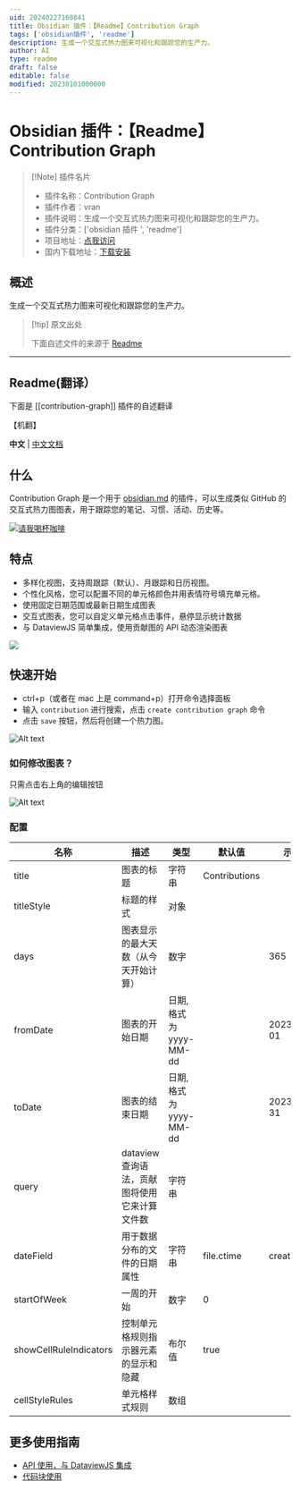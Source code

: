 ```yaml
---
uid: 20240227160841
title: Obsidian 插件：【Readme】Contribution Graph
tags: ['obsidian插件', 'readme']
description: 生成一个交互式热力图来可视化和跟踪您的生产力。
author: AI
type: readme
draft: false
editable: false
modified: 20230101000000
---
```


# Obsidian 插件：【Readme】Contribution Graph

> [!Note] 插件名片
> - 插件名称：Contribution Graph
> - 插件作者：vran
> - 插件说明：生成一个交互式热力图来可视化和跟踪您的生产力。
> - 插件分类：['obsidian 插件 ', 'readme']
> - 项目地址：[点我访问](https://github.com/vran-dev/obsidian-contribution-graph)
> - 国内下载地址：[下载安装](https://pkmer.cn/products/plugin/pluginMarket/?contribution-graph)

## 概述

生成一个交互式热力图来可视化和跟踪您的生产力。

> [!tip] 原文出处
>
>下面自述文件的来源于 [Readme](https://ghproxy.net/https://raw.githubusercontent.com/vran-dev/obsidian-contribution-graph/master/README.md)

---

## Readme(翻译）

下面是 [[contribution-graph]] 插件的自述翻译

【机翻】

**中文** | [中文文档](https://mp.weixin.qq.com/s/wI8M_C87oZAtCBjFWC8CmA)

## 什么

Contribution Graph 是一个用于 [obsidian.md](https://obsidian.md/) 的插件，可以生成类似 GitHub 的交互式热力图图表，用于跟踪您的笔记、习惯、活动、历史等。

[![请我喝杯咖啡](https://cdn.buymeacoffee.com/buttons/v2/default-yellow.png)](https://www.buymeacoffee.com/vran)

## 特点

- 多样化视图，支持周跟踪（默认）、月跟踪和日历视图。
- 个性化风格，您可以配置不同的单元格颜色并用表情符号填充单元格。
- 使用固定日期范围或最新日期生成图表
- 交互式图表，您可以自定义单元格点击事件，悬停显示统计数据
- 与 DataviewJS 简单集成，使用贡献图的 API 动态渲染图表

![](https://cdn.pkmer.cn/covers/contribution-graph_2_0.png!pkmer)

## 快速开始

- ctrl+p（或者在 mac 上是 command+p）打开命令选择面板
- 输入 `contribution` 进行搜索，点击 `create contribution graph` 命令
- 点击 `save` 按钮，然后将创建一个热力图。

![Alt text](https://cdn.pkmer.cn/covers/contribution-graph_2_1.gif!pkmer)

### 如何修改图表？

只需点击右上角的编辑按钮

![Alt text](https://cdn.pkmer.cn/covers/contribution-graph_2_2.gif!pkmer)

### 配置

| 名称                   | 描述                                                           | 类型                    | 默认值    | 示例     | 必填                                 |
| ---------------------- | --------------------------------------------------------------------- | ----------------------- | ---------- | ---------- | ---------------------------------------- |
| title                  | 图表的标题                                                | 字符串                  | Contributions         |            | false                                    |
| titleStyle             | 标题的样式                                                | 对象                  |          |            |   false                                       |
| days                   | 图表显示的最大天数（从今天开始计算） | 数字                  |            | 365        | 如果缺少 **fromDate** 和 **toDate** 则为 true |
| fromDate               | 图表的开始日期                                           | 日期, 格式为 yyyy-MM-dd |            | 2023-01-01 | 如果缺少 **days** 则为 true                    |
| toDate                 | 图表的结束日期                                             | 日期, 格式为 yyyy-MM-dd |            | 2023-12-31 | 如果缺少 **days** 则为 true                    |
| query                  | dataview 查询语法，贡献图将使用它来计算文件数  | 字符串                  |            |            | true                                     |
| dateField              | 用于数据分布的文件的日期属性                   | 字符串                  | file.ctime | createTime | false                                    |
| startOfWeek            | 一周的开始                                                         | 数字                  | 0          |            | false                                    |
| showCellRuleIndicators | 控制单元格规则指示器元素的显示和隐藏        | 布尔值                 | true       |            | false                                    |
| cellStyleRules         | 单元格样式规则                                                       | 数组                   |            |            | false                                    |

## 更多使用指南

- [API 使用，与 DataviewJS 集成](README_ADVANCE.md)
- [代码块使用](README_BASE.md)




